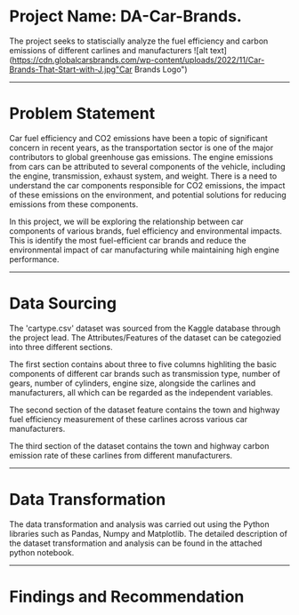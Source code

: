 # Project Name: DA-Car-Brands.
The project seeks to statiscially analyze the fuel efficiency and carbon emissions of different carlines and manufacturers
![alt text](https://cdn.globalcarsbrands.com/wp-content/uploads/2022/11/Car-Brands-That-Start-with-J.jpg"Car Brands Logo")

----
# Problem Statement
Car fuel efficiency and CO2 emissions have been a topic of significant concern in recent years, as the transportation sector is one of the major contributors to global greenhouse gas emissions.
The engine emissions from cars can be attributed to several components of the vehicle, including the engine, transmission, exhaust system, and weight. There is a need to understand the car components responsible for CO2 emissions, the impact of these emissions on the environment, and potential solutions for reducing emissions from these components. 

In this project, we will be exploring the relationship between car components of various brands, fuel efficiency and environmental impacts. This is identify the most fuel-efficient car brands and reduce the environmental impact of car manufacturing while maintaining high engine performance.



----
# Data Sourcing

The 'cartype.csv' dataset was sourced from the Kaggle database through the project lead. The Attributes/Features of the dataset can be categozied into three different sections.

The first section contains about three to five columns highliting the basic components of different car brands such as transmission type, number of gears, number of cylinders, engine size, alongside the carlines and manufacturers, all which can be regarded as the independent variables.

The second section of the dataset feature contains the town and highway fuel efficiency measurement of these carlines across various car manufacturers.

The third section of the dataset contains the town and highway carbon emission rate of these carlines from different manufacturers.

----
# Data Transformation
The data transformation and analysis was carried out using the Python libraries such as Pandas, Numpy and Matplotlib. The detailed description of the dataset transformation and analysis can be found in the attached python notebook. 



----
# Findings and Recommendation
